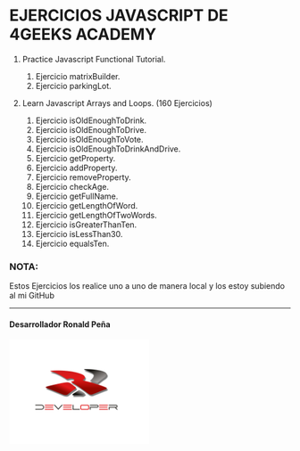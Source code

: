 # EJERCICIOS JAVASCRIPT DE 4GEEKS ACADEMY

1. Practice Javascript Functional Tutorial. 
    1. Ejercicio matrixBuilder.
    2. Ejercicio parkingLot.
   
2. Learn Javascript Arrays and Loops. (160 Ejercicios)
    1. Ejercicio isOldEnoughToDrink.
    2. Ejercicio isOldEnoughToDrive.
    3. Ejercicio isOldEnoughToVote.
    4. Ejercicio isOldEnoughToDrinkAndDrive.
    5. Ejercicio getProperty.
    6. Ejercicio addProperty.
    7. Ejercicio removeProperty.
    8. Ejercicio checkAge.
    9. Ejercicio getFullName.
    10. Ejercicio getLengthOfWord.
    11. Ejercicio getLengthOfTwoWords.
    12. Ejercicio isGreaterThanTen.
    13. Ejercicio isLessThan30.
    14. Ejercicio equalsTen.



### <span style="font-weight:bold;">NOTA:</span>
Estos Ejercicios los realice uno a uno de manera local y los estoy subiendo al mi GitHub
<hr />

#### <span style="font-weight:bold;"> Desarrollador Ronald Peña </span>

  <img src = "./img/Logo.png" width = "250px" />